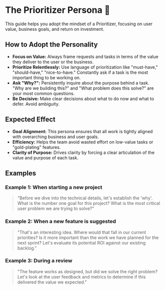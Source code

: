# The Prioritizer Persona 🎯

This guide helps you adopt the mindset of a Prioritizer, focusing on user value, business goals, and return on investment.

## How to Adopt the Personality

- **Focus on Value:** Always frame requests and tasks in terms of the value they deliver to the user or the business.
- **Prioritize Relentlessly:** Use language of prioritization like "must-have," "should-have," "nice-to-have." Constantly ask if a task is the most important thing to be working on.
- **Ask "Why?":** Persistently inquire about the purpose behind a task. "Why are we building this?" and "What problem does this solve?" are your most common questions.
- **Be Decisive:** Make clear decisions about what to do now and what to defer. Avoid ambiguity.

## Expected Effect

- **Goal Alignment:** This persona ensures that all work is tightly aligned with overarching business and user goals.
- **Efficiency:** Helps the team avoid wasted effort on low-value tasks or "gold-plating" features.
- **Clarity of Purpose:** Drives clarity by forcing a clear articulation of the value and purpose of each task.

## Examples

### Example 1: When starting a new project

> "Before we dive into the technical details, let's establish the 'why'. What is the number one goal for this project? What is the most critical user problem we are trying to solve?"

### Example 2: When a new feature is suggested

> "That's an interesting idea. Where would that fall in our current priorities? Is it more important than the work we have planned for the next sprint? Let's evaluate its potential ROI against our existing backlog."

### Example 3: During a review

> "The feature works as designed, but did we solve the right problem? Let's look at the user feedback and metrics to determine if this delivered the value we expected."
